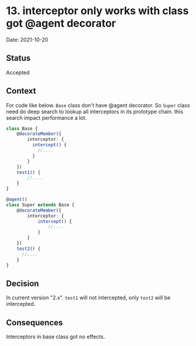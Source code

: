 # 13. interceptor only works with class got @agent decorator

Date: 2021-10-20

## Status

Accepted

## Context

For code like below. `Base` class don't have @agent decorator. So `Super` class need do deep search to lookup all interceptors in its prototype chain. this search impact performance a lot.

```typescript
class Base {
	@decorateMember({
		interceptor: {
		  intercept() {
		    //....
		  }
		}
	})
	test1() {
		//....
	}
}

@agent()
class Super extends Base {
	@decorateMember({
		interceptor: {
			intercept() {
				//....
			}
		}
	})
	test2() {
	  //....
	}
}

```

## Decision

In current version "2.x". `test1` will not intercepted, only `test2` will be intercepted.

## Consequences

Interceptors in base class got no effects.
